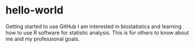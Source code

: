 # hello-world
Getting started to use GitHub
I am interested in biostatistics and learning how to use R software for statistic analysis.
This is for others to know about me and my professional goals.

